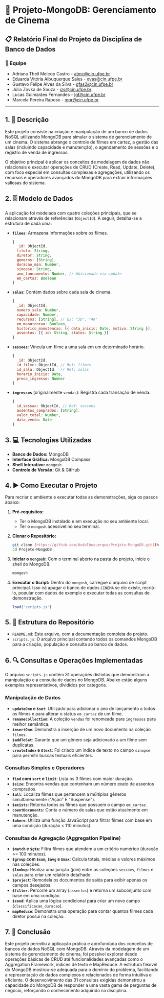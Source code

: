 # 🚀 Projeto-MongoDB: Gerenciamento de Cinema

## 📋 Relatório Final do Projeto da Disciplina de Banco de Dados

### 👥 Equipe

* Adriana Theil Melcop Castro - atmc@cin.ufpe.br
* Eduarda Vitória Albuquerque Sales - evas@cin.ufpe.br
* Gustavo Felipe Alves da Silva - gfas2@cin.ufpe.br
* Júlia Zovka de Souza - jzs@cin.ufpe.br
* Lucas Guimarães Fernandes - lgf@cin.ufpe.br
* Marcela Pereira Raposo - mpr@cin.ufpe.br

---

## 1. 📄 Descrição

Este projeto consiste na criação e manipulação de um banco de dados NoSQL utilizando MongoDB para simular o sistema de gerenciamento de um cinema. O sistema abrange o controle de filmes em cartaz, a gestão das salas (incluindo capacidade e manutenção), o agendamento de sessões e o registro de venda de ingressos.

O objetivo principal é aplicar os conceitos de modelagem de dados não relacionais e executar operações de CRUD (Create, Read, Update, Delete), com foco especial em consultas complexas e agregações, utilizando os recursos e operadores avançados do MongoDB para extrair informações valiosas do sistema.

## 2. 🗄️ Modelo de Dados

A aplicação foi modelada com quatro coleções principais, que se relacionam através de referências (`ObjectId`). A seguir, detalha-se a estrutura de cada uma:

* **`filmes`**: Armazena informações sobre os filmes.
    ```javascript
    {
      _id: ObjectId,
      titulo: String,
      diretor: String,
      generos: [String],
      duracao_min: Number,
      sinopse: String,
      ano_lancamento: Number, // Adicionado via update
      em_cartaz: Boolean
    }
    ```

* **`salas`**: Contém dados sobre cada sala de cinema.
    ```javascript
    {
      _id: ObjectId,
      numero_sala: Number,
      capacidade: Number,
      recursos: [String], // Ex: "3D", "4K"
      em_manutencao: Boolean,
      historico_manutencao: [{ data_inicio: Date, motivo: String }],
      assentos: [{ id: String, status: String }]
    }
    ```

* **`sessoes`**: Vincula um filme a uma sala em um determinado horário.
    ```javascript
    {
      _id: ObjectId,
      id_filme: ObjectId, // Ref: filmes
      id_sala: ObjectId,  // Ref: salas
      horario_inicio: Date,
      preco_ingresso: Number
    }
    ```

* **`ingressos`** (originalmente `vendas`): Registra cada transação de venda.
    ```javascript
    {
      id_sessao: ObjectId, // Ref: sessoes
      assentos_comprados: [String],
      valor_total: Number,
      data_venda: Date
    }
    ```

## 3. 💻 Tecnologias Utilizadas

* **Banco de Dados:** MongoDB
* **Interface Gráfica:** MongoDB Compass
* **Shell Interativo:** `mongosh`
* **Controle de Versão:** Git & GitHub

## 4. ▶️ Como Executar o Projeto

Para recriar o ambiente e executar todas as demonstrações, siga os passos abaixo:

1.  **Pré-requisitos:**
    * Ter o MongoDB instalado e em execução no seu ambiente local.
    * Ter o `mongosh` acessível no seu terminal.

2.  **Clonar o Repositório:**
    ```bash
    git clone [https://github.com/dudalbuquerque/Projeto-MongoDB.git](https://github.com/dudalbuquerque/Projeto-MongoDB.git)
    cd Projeto-MongoDB
    ```

3.  **Iniciar o `mongosh`:**
    Com o terminal aberto na pasta do projeto, inicie o shell do MongoDB.
    ```bash
    mongosh
    ```

4.  **Executar o Script:**
    Dentro do `mongosh`, carregue o arquivo de script principal. Isso irá apagar o banco de dados `CINEMA` se ele existir, recriá-lo, popular com dados de exemplo e executar todas as consultas de demonstração.
    ```javascript
    load('scripts.js')
    ```

## 5. 📂 Estrutura do Repositório

* `README.md`: Este arquivo, com a documentação completa do projeto.
* `scripts.js`: O arquivo principal contendo todos os comandos MongoDB para a criação, população e consulta ao banco de dados.

## 6. 🔍 Consultas e Operações Implementadas

O arquivo `scripts.js` contém 31 operações distintas que demonstram a manipulação e a consulta de dados no MongoDB. Abaixo estão alguns exemplos representativos, divididos por categoria.

### Manipulação de Dados

* **`updateOne` e `$set`**: Utilizado para adicionar o ano de lançamento a todos os filmes e para alterar o status `em_cartaz` de um filme.
* **`renameCollection`**: A coleção `vendas` foi renomeada para `ingressos` para melhor semântica.
* **`insertOne`**: Demonstra a inserção de um novo documento na coleção `filmes`.
* **`$addToSet`**: Garante que um gênero seja adicionado a um filme sem duplicatas.
* **`createIndex` e `$text`**: Foi criado um índice de texto no campo `sinopse` para permitir buscas textuais eficientes.

### Consultas Simples e Operadores

* **`find` com `sort` e `limit`**: Lista os 3 filmes com maior duração.
* **`$size`**: Encontra vendas que contenham um número exato de assentos comprados.
* **`$all`**: Localiza filmes que pertencem a múltiplos gêneros simultaneamente ("Ação" E "Suspense").
* **`$exists`**: Retorna todos os filmes que possuem o campo `em_cartaz`.
* **`countDocuments`**: Conta o número de salas que estão atualmente em manutenção.
* **`$where`**: Utiliza uma função JavaScript para filtrar filmes com base em uma condição (duração < 110 minutos).

### Consultas de Agregação (Aggregation Pipeline)

* **`$match` e `$gte`**: Filtra filmes que atendem a um critério numérico (duração >= 100 minutos).
* **`$group` com `$sum`, `$avg` e `$max`**: Calcula totais, médias e valores máximos nas coleções.
* **`$lookup`**: Realiza uma junção (join) entre as coleções `sessoes`, `filmes` e `salas` para criar um relatório detalhado.
* **`$project`**: Remodela os documentos de saída para exibir apenas os campos desejados.
* **`$filter`**: Percorre um array (`assentos`) e retorna um subconjunto com base em uma condição.
* **`$cond`**: Aplica uma lógica condicional para criar um novo campo (`classificacao_duracao`).
* **`mapReduce`**: Demonstra uma operação para contar quantos filmes cada diretor possui na coleção.

## 7. 🏁 Conclusão

Este projeto permitiu a aplicação prática e aprofundada dos conceitos de bancos de dados NoSQL com MongoDB. Através da modelagem de um sistema de gerenciamento de cinema, foi possível explorar desde operações básicas de CRUD até funcionalidades avançadas como o Aggregation Framework, índices de texto e MapReduce. A estrutura flexível do MongoDB mostrou-se adequada para o domínio do problema, facilitando a representação de dados complexos e relacionados de forma intuitiva e eficiente. O desenvolvimento das 31 consultas exigidas demonstrou a capacidade do MongoDB de responder a uma vasta gama de perguntas de negócio, reforçando o conhecimento adquirido na disciplina.
